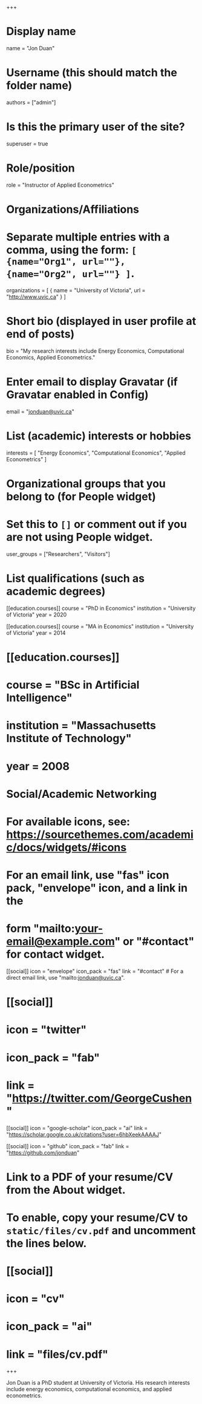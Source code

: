 +++
# Display name
name = "Jon Duan"

# Username (this should match the folder name)
authors = ["admin"]

# Is this the primary user of the site?
superuser = true

# Role/position
role = "Instructor of Applied Econometrics"

# Organizations/Affiliations
#   Separate multiple entries with a comma, using the form: `[ {name="Org1", url=""}, {name="Org2", url=""} ]`.
organizations = [ { name = "University of Victoria", url = "http://www.uvic.ca" } ]

# Short bio (displayed in user profile at end of posts)
bio = "My research interests include Energy Economics, Computational Economics, Applied Econometrics."

# Enter email to display Gravatar (if Gravatar enabled in Config)
email = "jonduan@uvic.ca"

# List (academic) interests or hobbies
interests = [
 "Energy Economics", 
 "Computational Economics",
 "Applied Econometrics"
]

# Organizational groups that you belong to (for People widget)
#   Set this to `[]` or comment out if you are not using People widget.
user_groups = ["Researchers", "Visitors"]

# List qualifications (such as academic degrees)
[[education.courses]]
  course = "PhD in Economics"
  institution = "University of Victoria"
  year = 2020

[[education.courses]]
  course = "MA in Economics"
  institution = "University of Victoria"
  year = 2014

# [[education.courses]]
#   course = "BSc in Artificial Intelligence"
#   institution = "Massachusetts Institute of Technology"
#   year = 2008

# Social/Academic Networking
# For available icons, see: https://sourcethemes.com/academic/docs/widgets/#icons
#   For an email link, use "fas" icon pack, "envelope" icon, and a link in the
#   form "mailto:your-email@example.com" or "#contact" for contact widget.

[[social]]
  icon = "envelope"
  icon_pack = "fas"
  link = "#contact"  # For a direct email link, use "mailto:jonduan@uvic.ca".

# [[social]]
#   icon = "twitter"
#   icon_pack = "fab"
#   link = "https://twitter.com/GeorgeCushen"

[[social]]
  icon = "google-scholar"
  icon_pack = "ai"
  link = "https://scholar.google.co.uk/citations?user=6hbXeekAAAAJ"

[[social]]
  icon = "github"
  icon_pack = "fab"
  link = "https://github.com/jonduan"

# Link to a PDF of your resume/CV from the About widget.
# To enable, copy your resume/CV to `static/files/cv.pdf` and uncomment the lines below.
# [[social]]
#   icon = "cv"
#   icon_pack = "ai"
#   link = "files/cv.pdf"

+++

Jon Duan is a PhD student at University of Victoria. His research interests include energy economics, computational economics, and applied econometrics.
